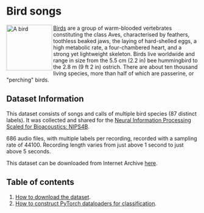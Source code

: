 # Bird songs

<img src="https://upload.wikimedia.org/wikipedia/commons/a/a7/RedcrestedTuraco.jpg" alt="A bird" width="120" align="left">

[Birds](https://en.wikipedia.org/wiki/Bird) are a group of warm-blooded vertebrates constituting the class Aves, characterised by feathers, toothless beaked jaws, the laying of hard-shelled eggs, a high metabolic rate, a four-chambered heart, and a strong yet lightweight skeleton. Birds live worldwide and range in size from the 5.5 cm (2.2 in) bee hummingbird to the 2.8 m (9 ft 2 in) ostrich. There are about ten thousand living species, more than half of which are passerine, or "perching" birds.


## Dataset Information

This dataset consists of songs and calls of multiple bird species (87 distinct labels). It was collected and shared for the [Neural Information Processing Scaled for Bioacoustics: NIPS4B](http://sabiod.univ-tln.fr/nips4b/challenge1.html).

686 audio files, with multiple labels per recording, recorded with a sampling rate of 44100. Recording length varies from just above 1 second to just above 5 seconds.

This dataset can be downloaded from Internet Archive [here](https://archive.org/download/bird_songs).

## Table of contents

1. [How to download the dataset](https://github.com/earthspecies/library/blob/main/bird_songs/01_Download_Dataset.ipynb).
2. [How to construct PyTorch dataloaders for classification](https://github.com/earthspecies/library/blob/main/bird_songs/02_Create_PyTorch_DataLoaders.ipynb).

